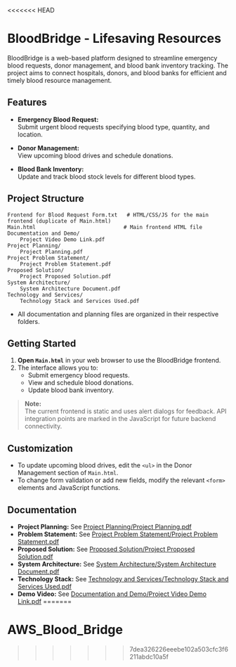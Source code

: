 <<<<<<< HEAD
# BloodBridge - Lifesaving Resources

BloodBridge is a web-based platform designed to streamline emergency blood requests, donor management, and blood bank inventory tracking. The project aims to connect hospitals, donors, and blood banks for efficient and timely blood resource management.

## Features

- **Emergency Blood Request:**  
  Submit urgent blood requests specifying blood type, quantity, and location.

- **Donor Management:**  
  View upcoming blood drives and schedule donations.

- **Blood Bank Inventory:**  
  Update and track blood stock levels for different blood types.

## Project Structure

```
Frontend for Blood Request Form.txt   # HTML/CSS/JS for the main frontend (duplicate of Main.html)
Main.html                            # Main frontend HTML file
Documentation and Demo/
    Project Video Demo Link.pdf
Project Planning/
    Project Planning.pdf
Project Problem Statement/
    Project Problem Statement.pdf
Proposed Solution/
    Project Proposed Solution.pdf
System Architecture/
    System Architecture Document.pdf
Technology and Services/
    Technology Stack and Services Used.pdf
```

- All documentation and planning files are organized in their respective folders.

## Getting Started

1. **Open `Main.html`** in your web browser to use the BloodBridge frontend.
2. The interface allows you to:
   - Submit emergency blood requests.
   - View and schedule blood donations.
   - Update blood bank inventory.

> **Note:**  
> The current frontend is static and uses alert dialogs for feedback. API integration points are marked in the JavaScript for future backend connectivity.

## Customization

- To update upcoming blood drives, edit the `<ul>` in the Donor Management section of `Main.html`.
- To change form validation or add new fields, modify the relevant `<form>` elements and JavaScript functions.

## Documentation

- **Project Planning:** See [Project Planning/Project Planning.pdf](Project%20Planning/Project%20Planning.pdf)
- **Problem Statement:** See [Project Problem Statement/Project Problem Statement.pdf](Project%20Problem%20Statement/Project%20Problem%20Statement.pdf)
- **Proposed Solution:** See [Proposed Solution/Project Proposed Solution.pdf](Proposed%20Solution/Project%20Proposed%20Solution.pdf)
- **System Architecture:** See [System Architecture/System Architecture Document.pdf](System%20Architecture/System%20Architecture%20Document.pdf)
- **Technology Stack:** See [Technology and Services/Technology Stack and Services Used.pdf](Technology%20and%20Services/Technology%20Stack%20and%20Services%20Used.pdf)
- **Demo Video:** See [Documentation and Demo/Project Video Demo Link.pdf](Documentation%20and%20Demo/Project%20Video%20Demo%20Link.pdf)
=======
# AWS_Blood_Bridge
>>>>>>> 7dea326226eeebe102a503cfc3f6211abdc10a5f
